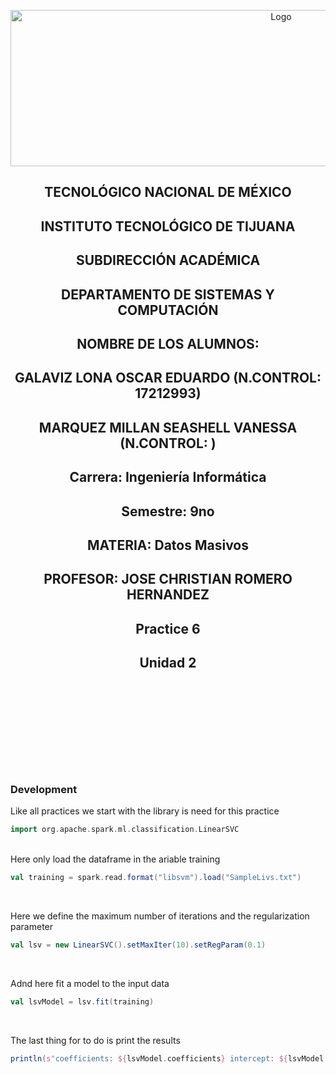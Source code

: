 <p align="center">
    <img alt="Logo" src="https://www.tijuana.tecnm.mx/wp-content/uploads/2021/08/liston-de-logos-oficiales-educacion-tecnm-FEB-2021.jpg" width=850 height=250>
</p>

<H2><p align="Center">TECNOLÓGICO NACIONAL DE MÉXICO</p></H2>

<H2><p align="Center">INSTITUTO TECNOLÓGICO DE TIJUANA</p></H2>

<H2><p align="Center">SUBDIRECCIÓN ACADÉMICA</p></H2>

<H2><p align="Center">DEPARTAMENTO DE SISTEMAS Y COMPUTACIÓN</p></H2>

<H2><p align="Center">NOMBRE DE LOS ALUMNOS: </p></H2>

<H2><p align="Center">GALAVIZ LONA OSCAR EDUARDO (N.CONTROL: 17212993)</p></H2>

<H2><p align="Center">MARQUEZ MILLAN SEASHELL VANESSA (N.CONTROL: ) </p></H2>

<H2><p align="Center">Carrera: Ingeniería Informática</p></H2>

<H2><p align="Center">Semestre: 9no </p></H2>

<H2><p align="Center">MATERIA: Datos Masivos</p></H2>

<H2><p align="Center">PROFESOR: JOSE CHRISTIAN ROMERO HERNANDEZ</p></H2>

<H2><p align="Center">Practice 6</p></H2>

<H2><p align="Center">Unidad 2</p></H2>

<br>
<br>
<br>
<br>
<br>
<br>
<br>
<br>

### Development
Like all practices we start with the library is need for this practice 

```scala
import org.apache.spark.ml.classification.LinearSVC
```
<br>
Here only load the dataframe in the ariable training 

```scala
val training = spark.read.format("libsvm").load("SampleLivs.txt")
```
<br>

Here we define the maximum number of iterations and the regularization parameter
```scala
val lsv = new LinearSVC().setMaxIter(10).setRegParam(0.1)
```
<br>

Adnd here fit a model to the input data
```scala
val lsvModel = lsv.fit(training)
```
<br>

The last thing for to do is print the results

```scala
println(s"coefficients: ${lsvModel.coefficients} intercept: ${lsvModel.intercept}")
```